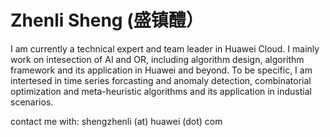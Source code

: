 # Zhenli Sheng (盛镇醴）
I am currently a technical expert and team leader in Huawei Cloud. I mainly work on intesection of AI and OR, including algorithm design, algorithm framework and its application in Huawei and beyond. To be specific, I am intertesed in time series forcasting and anomaly detection, combinatorial optimization and meta-heuristic algorithms and its application in industial scenarios.

contact me with: shengzhenli (at) huawei (dot) com

